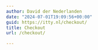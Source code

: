 ```yaml
---
author: David der Nederlanden
date: "2024-07-01T19:09:56+00:00"
guid: https://itty.nl/checkout/
title: Checkout
url: /checkout/

---
```


